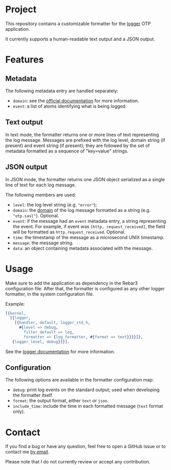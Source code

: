# Project
This repository contains a customizable formatter for the
[logger](https://erlang.org/doc/man/logger.html) OTP application.

It currently supports a human-readable text output and a JSON output.

# Features
## Metadata
The following metadata entry are handled separately:
- `domain`: see the [official
  documentation](https://erlang.org/doc/man/logger_filters.html#domain-2) for
  more information.
- `event`: a list of atoms identifying what is being logged.

## Text output
In text mode, the formatter returns one or more lines of text representing the
log message. Messages are prefixed with the log level, domain string (if
present) and event string (if present); they are followed by the set of
metadata formatted as a sequence of "key=value" strings.

## JSON output
In JSON mode, the formatter returns one JSON object serialized as a single line
of text for each log message.

The following members are used:
- `level`: the log level string (e.g. `"error"`);
- `domain`: the
  [domain](https://erlang.org/doc/man/logger_filters.html#domain-2) of the log
  message formatted as a string (e.g. `"otp.sasl"`). Optional.
- `event`: if the message had an `event` metadata entry, a string representing
  the event. For example, if event was `[http, request_received]`, the field
  will be formatted as `http.request_received`. Optional.
- `time`: the timestamp of the message as a microsecond UNIX timestamp.
- `message`: the message string.
- `data`: an object containing metadata associated with the message.

# Usage
Make sure to add the application as dependency in the Rebar3 configuration
file. After that, the formatter is configured as any other logger formatter,
in the system configuration file.

Example:
```erlang
[{kernel,
  [{logger,
    [{handler, default, logger_std_h,
      #{level => debug,
        filter_default => log,
        formatter => {log_formatter, #{format => text}}}}]},
   {logger_level, debug}]}].
```

See the [logger
documentation](https://erlang.org/doc/apps/kernel/logger_chapter.html) for
more information.

## Configuration
The following options are available in the formatter configuration map:
- `debug`: print log events on the standard output; used when developing the
  formatter itself.
- `format`: the output format, either `text` or `json`.
- `include_time`: include the time in each formatted message (`text` format
  only).

# Contact
If you find a bug or have any question, feel free to open a GitHub issue or to
contact me [by email](mailto:khaelin@gmail.com).

Please note that I do not currently review or accept any contribution.
